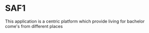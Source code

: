 # SAF1
This application is a centric platform which provide living for bachelor come's from different places
